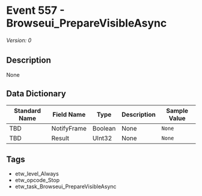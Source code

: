 # Event 557 - Browseui_PrepareVisibleAsync
###### Version: 0

## Description
None

## Data Dictionary
|Standard Name|Field Name|Type|Description|Sample Value|
|---|---|---|---|---|
|TBD|NotifyFrame|Boolean|None|`None`|
|TBD|Result|UInt32|None|`None`|

## Tags
* etw_level_Always
* etw_opcode_Stop
* etw_task_Browseui_PrepareVisibleAsync